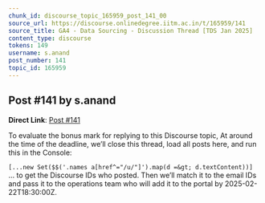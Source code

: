 ```yaml
---
chunk_id: discourse_topic_165959_post_141_00
source_url: https://discourse.onlinedegree.iitm.ac.in/t/165959/141
source_title: GA4 - Data Sourcing - Discussion Thread [TDS Jan 2025]
content_type: discourse
tokens: 149
username: s.anand
post_number: 141
topic_id: 165959
---
```


## Post #141 by s.anand

**Direct Link**: [Post #141](https://discourse.onlinedegree.iitm.ac.in/t/165959/141)

To evaluate the bonus mark for replying to this Discourse topic, At around the time of the deadline, we’ll close this thread, load all posts here, and run this in the Console:

`[...new Set($$('.names a[href^="/u/"]').map(d =&gt; d.textContent))]
`
… to get the Discourse IDs who posted. Then we’ll match it to the email IDs and pass it to the operations team who will add it to the portal by 2025-02-22T18:30:00Z.
